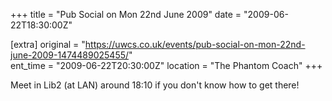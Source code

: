 +++
title = "Pub Social on Mon 22nd June 2009"
date = "2009-06-22T18:30:00Z"

[extra]
original = "https://uwcs.co.uk/events/pub-social-on-mon-22nd-june-2009-1474489025455/"    
ent_time = "2009-06-22T20:30:00Z"
location = "The Phantom Coach"
+++

Meet in Lib2 (at LAN) around 18:10 if you don't know how to get there\!

